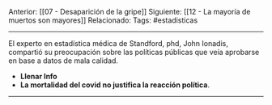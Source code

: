 Anterior: [[07 - Desaparición de la gripe]]
Siguiente: [[12 - La mayoría de muertos son mayores]]
Relacionado:
Tags: #estadisticas

------------------------------------------------------

El experto en estadística médica de Standford, phd, John Ionadis, compartió su preocupación sobre las políticas públicas que veía aprobarse en base a datos de mala calidad.

- **Llenar Info**
- **La mortalidad del covid no justifica la reacción política**.


-------------------------------------------------------------------

